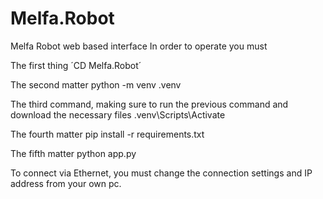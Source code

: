 # Melfa.Robot



Melfa Robot web based interface
In order to operate you must




The first thing
´CD Melfa.Robot´

The second matter
python -m venv .venv

The third command, making sure to run the previous command and download the necessary files
.venv\Scripts\Activate

The fourth matter
pip install -r requirements.txt

The fifth matter
python app.py




To connect via Ethernet, you must change the connection settings and IP address from your own pc.
